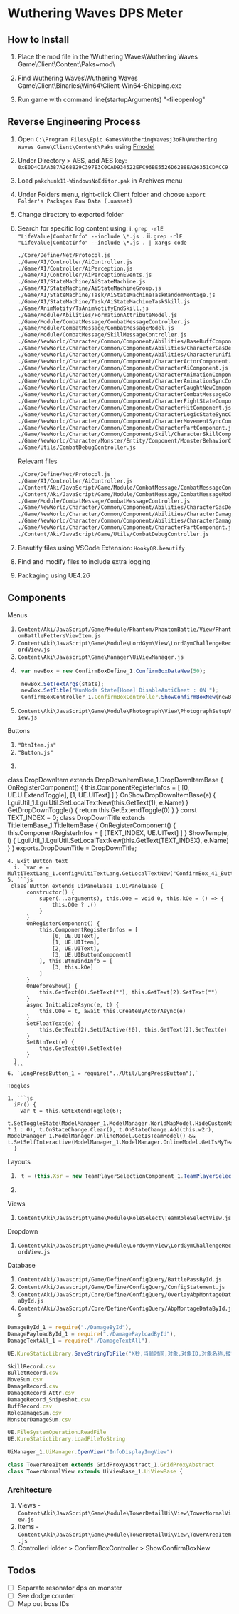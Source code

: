 # Wuthering Waves DPS Meter

## How to Install

1. Place the mod file in the \Wuthering Waves\Wuthering Waves Game\Client\Content\Paks\~mod\

2. Find Wuthering Waves\Wuthering Waves Game\Client\Binaries\Win64\Client-Win64-Shipping.exe

3. Run game with command line(startupArguments) "-fileopenlog"

## Reverse Engineering Process

1. Open `C:\Program Files\Epic Games\WutheringWavesj3oFh\Wuthering Waves Game\Client\Content\Paks` using [Fmodel](https://fmodel.app/download)

2. Under Directory > AES, add AES key: `0xE0D4C0AA387A268B29C397E3C0CAD934522EFC96BE5526D6288EA26351CDACC9`

3. Load `pakchunk11-WindowsNoEditor.pak` in Archives menu

4. Under Folders menu, right-click Client folder and choose `Export Folder's Packages Raw Data (.uasset)`

5. Change directory to exported folder

6. Search for specific log content using:
   i. `grep -rlE "LifeValue|CombatInfo" --include \*.js .`
   ii. `grep -rlE "LifeValue|CombatInfo" --include \*.js . | xargs code`

    ```bash
    ./Core/Define/Net/Protocol.js
    ./Game/AI/Controller/AiController.js
    ./Game/AI/Controller/AiPerception.js
    ./Game/AI/Controller/AiPerceptionEvents.js
    ./Game/AI/StateMachine/AiStateMachine.js
    ./Game/AI/StateMachine/AiStateMachineGroup.js
    ./Game/AI/StateMachine/Task/AiStateMachineTaskRandomMontage.js
    ./Game/AI/StateMachine/Task/AiStateMachineTaskSkill.js
    ./Game/AnimNotify/TsAnimNotifyEndSkill.js
    ./Game/Module/Abilities/FormationAttributeModel.js
    ./Game/Module/CombatMessage/CombatMessageController.js
    ./Game/Module/CombatMessage/CombatMessageModel.js
    ./Game/Module/CombatMessage/SkillMessageController.js
    ./Game/NewWorld/Character/Common/Component/Abilities/BaseBuffComponent.js
    ./Game/NewWorld/Character/Common/Component/Abilities/CharacterGasDebugComponent.js
    ./Game/NewWorld/Character/Common/Component/Abilities/CharacterUnifiedStateComponent.js
    ./Game/NewWorld/Character/Common/Component/CharacterActorComponent.js
    ./Game/NewWorld/Character/Common/Component/CharacterAiComponent.js
    ./Game/NewWorld/Character/Common/Component/CharacterAnimationComponent.js
    ./Game/NewWorld/Character/Common/Component/CharacterAnimationSyncComponent.js
    ./Game/NewWorld/Character/Common/Component/CharacterCaughtNewComponent.js
    ./Game/NewWorld/Character/Common/Component/CharacterCombatMessageComponent.js
    ./Game/NewWorld/Character/Common/Component/CharacterFightStateComponent.js
    ./Game/NewWorld/Character/Common/Component/CharacterHitComponent.js
    ./Game/NewWorld/Character/Common/Component/CharacterLogicStateSyncComponent.js
    ./Game/NewWorld/Character/Common/Component/CharacterMovementSyncComponent.js
    ./Game/NewWorld/Character/Common/Component/CharacterPartComponent.js
    ./Game/NewWorld/Character/Common/Component/Skill/CharacterSkillComponent.js
    ./Game/NewWorld/Character/Monster/Entity/Component/MonsterBehaviorComponent.js
    ./Game/Utils/CombatDebugController.js
    ```

    Relevant files

    ```bash
    ./Core/Define/Net/Protocol.js
    ./Game/AI/Controller/AiController.js
    ./Content/Aki/JavaScript/Game/Module/CombatMessage/CombatMessageController.js
    ./Content/Aki/JavaScript/Game/Module/CombatMessage/CombatMessageModel.js
    ./Game/Module/CombatMessage/CombatMessageController.js
    ./Game/NewWorld/Character/Common/Component/Abilities/CharacterGasDebugComponent.js
    ./Game/NewWorld/Character/Common/Component/Abilities/CharacterDamageComponent.js
    ./Game/NewWorld/Character/Common/Component/Abilities/CharacterDamageCalculations.js
    ./Game/NewWorld/Character/Common/Component/CharacterPartComponent.js
    ./Content/Aki/JavaScript/Game/Utils/CombatDebugController.js
    ```

7. Beautify files using VSCode Extension: `HookyQR.beautify`

8. Find and modify files to include extra logging

9. Packaging using UE4.26

## Components

Menus

1. `Content/Aki/JavaScript/Game/Module/Phantom/PhantomBattle/View/PhantomBattleFettersViewItem.js`
2. `Content\Aki\JavaScript\Game\Module\LordGym\View\LordGymChallengeRecordView.js`
3. `Content\Aki\Javascript\Game\Manager\UiViewManager.js`
4. ```js
    var newBox = new ConfirmBoxDefine_1.ConfirmBoxDataNew(50);

    newBox.SetTextArgs(state);
    newBox.SetTitle("KunMods State[Home] DisableAntiCheat : ON ");
    ConfirmBoxController_1.ConfirmBoxController.ShowConfirmBoxNew(newBox);
   ```
5. `Content\Aki\JavaScript\Game\Module\Photograph\View\PhotographSetupView.js`

Buttons

1. `"BtnItem.js"`
2. `"Button.js"`
3. ```js
  class DropDownItem extends DropDownItemBase_1.DropDownItemBase {
    OnRegisterComponent() {
        this.ComponentRegisterInfos = [
            [0, UE.UIExtendToggle],
            [1, UE.UIText]
        ]
    }
    OnShowDropDownItemBase(e) {
        LguiUtil_1.LguiUtil.SetLocalTextNew(this.GetText(1), e.Name)
    }
    GetDropDownToggle() {
        return this.GetExtendToggle(0)
    }
  }
  const TEXT_INDEX = 0;
  class DropDownTitle extends TitleItemBase_1.TitleItemBase {
      OnRegisterComponent() {
          this.ComponentRegisterInfos = [
              [TEXT_INDEX, UE.UIText]
          ]
      }
      ShowTemp(e, i) {
          LguiUtil_1.LguiUtil.SetLocalTextNew(this.GetText(TEXT_INDEX), e.Name)
      }
  }
  exports.DropDownTitle = DropDownTitle;
  ```
4. Exit Button text
    i. `var e = MultiTextLang_1.configMultiTextLang.GetLocalTextNew("ConfirmBox_41_ButtonText_0"),`
5. ```js
   class Button extends UiPanelBase_1.UiPanelBase {
        constructor() {
            super(...arguments), this.OOe = void 0, this.kOe = () => {
                this.OOe ? .()
            }
        }
        OnRegisterComponent() {
            this.ComponentRegisterInfos = [
                [0, UE.UIText],
                [1, UE.UIItem],
                [2, UE.UIText],
                [3, UE.UIButtonComponent]
            ], this.BtnBindInfo = [
                [3, this.kOe]
            ]
        }
        OnBeforeShow() {
            this.GetText(0).SetText(""), this.GetText(2).SetText("")
        }
        async InitializeAsync(e, t) {
            this.OOe = t, await this.CreateByActorAsync(e)
        }
        SetFloatText(e) {
            this.GetText(2).SetUIActive(!0), this.GetText(2).SetText(e)
        }
        SetBtnText(e) {
            this.GetText(0).SetText(e)
        }
    }
    ```
6. `LongPressButton_1 = require("../Util/LongPressButton"),`

Toggles

1. ```js
    iFr() {
      var t = this.GetExtendToggle(6);
      t.SetToggleState(ModelManager_1.ModelManager.WorldMapModel.HideCustomMarks ? 1 : 0), t.OnStateChange.Clear(), t.OnStateChange.Add(this.w2r), ModelManager_1.ModelManager.OnlineModel.GetIsTeamModel() && t.SetSelfInteractive(ModelManager_1.ModelManager.OnlineModel.GetIsMyTeam())
    }
   ```

Layouts

1. ```js
    t = (this.Xsr = new TeamPlayerSelectionComponent_1.TeamPlayerSelectionComponent(i), this.Ksr = new GenericLayout_1.GenericLayout(this.GetHorizontalLayout(13), this.tar), this.DFt = new GenericLayout_1.GenericLayout(this.GetHorizontalLayout(16), () => new ExitSkillTag_1.ExitSkillTag), this.jsr = this.Pe ? .RoleList, this.Pe ? .CurrentRoleId),
   ```
2.

Views

1. `Content\Aki\JavaScript\Game\Module\RoleSelect\TeamRoleSelectView.js`

Dropdown

1. `Content\Aki\JavaScript\Game\Module\LordGym\View\LordGymChallengeRecordView.js`

Database

1. `Content/Aki/Javascript/Game/Define/ConfigQuery/BattlePassById.js`
2. `Content/Aki/Javascript/Game/Define/ConfigQuery/ConfigStatement.js`
3. `Content/Aki/JavaScript/Core/Define/ConfigQuery/OverlayAbpMontageDataById.js`
4. `Content/Aki/JavaScript/Core/Define/ConfigQuery/AbpMontageDataById.js`

```js
DamageById_1 = require("./DamageById"),
DamagePayloadById_1 = require("./DamagePayloadById"),
DamageTextAll_1 = require("./DamageTextAll"),
```

```js
UE.KuroStaticLibrary.SaveStringToFile("X秒,当前时间,对象,对象ID,对象名称,技能ID,技能类型,攻击,暴击,爆伤,生命,防御,伤害加成\n" + this.aAo.join("\n"), UE.BlueprintPathsLibrary.ProjectSavedDir() + this.Pt + "SkillRecord.csv", !0);

SkillRecord.csv
BulletRecord.csv
MoveSum.csv
DamageRecord.csv
DamageRecord_Attr.csv
DamageRecord_Snipeshot.csv
BuffRecord.csv
RoleDamageSum.csv
MonsterDamageSum.csv

UE.FileSystemOperation.ReadFile
UE.KuroStaticLibrary.LoadFileToString

UiManager_1.UiManager.OpenView("InfoDisplayImgView")

class TowerAreaItem extends GridProxyAbstract_1.GridProxyAbstract
class TowerNormalView extends UiViewBase_1.UiViewBase {
```

### Architecture

1. Views - `Content\Aki\JavaScript\Game\Module\TowerDetailUi\View\TowerNormalView.js`
2. Items - `Content\Aki\JavaScript\Game\Module\TowerDetailUi\View\TowerAreaItem.js`
3. ControllerHolder > ConfirmBoxController > ShowConfirmBoxNew


## Todos

- [ ] Separate resonator dps on monster
- [ ] See dodge counter
- [ ] Map out boss IDs
